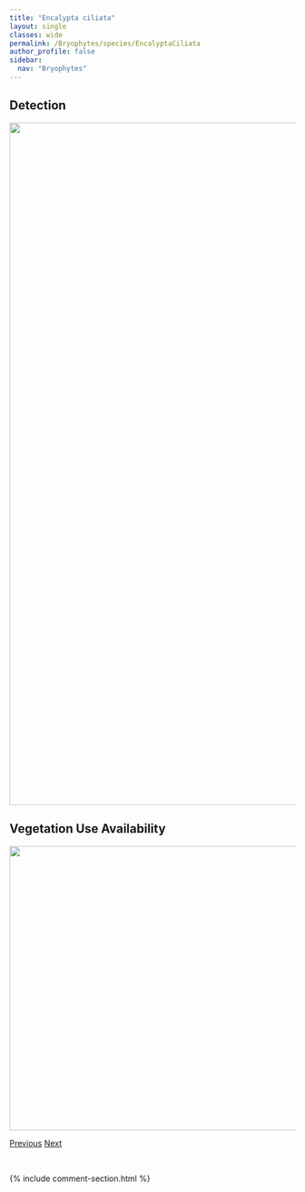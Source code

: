 ```yaml
---
title: "Encalypta ciliata"
layout: single
classes: wide
permalink: /Bryophytes/species/EncalyptaCiliata
author_profile: false
sidebar:
  nav: "Bryophytes"
---
```


<h2>Detection</h2>

<a href="https://drive.google.com/uc?export=view&id=1lzvDL_3eOUcMlGbna-_pitCvF19L2Lg0">
<img src="https://drive.google.com/uc?export=view&id=1lzvDL_3eOUcMlGbna-_pitCvF19L2Lg0" height = "1200" width = "800">
</a>


<h2>Vegetation Use Availability</h2>

<a href="https://drive.google.com/uc?export=view&id=1GO2HjB_OuRTSjzPVOq1PoVWXfRoysVWa">
<img src="https://drive.google.com/uc?export=view&id=1GO2HjB_OuRTSjzPVOq1PoVWXfRoysVWa" height = "500" width = "1000">
</a>


<a href="/DevelopmentWebsite/Bryophytes/species/EncalyptaBrevicollis" class="pagination--pager" title="Encalypta brevicollis">Previous</a> <a href="/DevelopmentWebsite/Bryophytes/species/EncalyptaProcera" class="pagination--pager" title="Encalypta procera">Next</a>

<p>&nbsp;</p>

{% include comment-section.html %}

